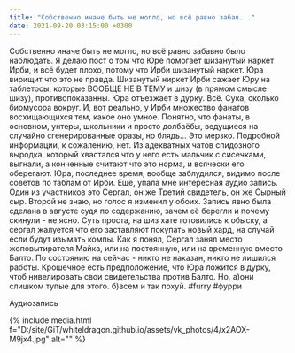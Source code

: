 ```yaml
---
title: "Собственно иначе быть не могло, но всё равно забав..."
date: 2021-09-20 03:15:00 +0300
---
```


Собственно иначе быть не могло, но всё равно забавно было наблюдать. Я делаю пост о том что Юре помогает шизанутый наркет Ирби, и всё будет плохо, потому что Ирби шизанутый наркет. Юра вирищит что это не правда. Шизанутый ниркет Ирби сажает Юру на таблетосы, которые ВООБЩЕ НЕ В ТЕМУ и шизу (в прямом смысле шизу), противопоказанны. Юра отъезжает в дурку. Всё.
Сука, сколько биомусора вокруг. И, вот реально, у Ирби множество фанатов восхищающихся тем, какое оно умное. Понятно, что фанаты, в основном, унтеры, школьники и просто долбаёбы, ведущиеся на случайно сгенерированные фразы, но блядь... Это мерзко.
Подробной информации, к сожалению, нет. Из адекватных чатов спидозного выродка, который хвастался что у него есть мальчик с сисечками, выгнали, а конченные считают что это норма, и всячески его оберегают. Юра, последнее время, вообще заблудился, видимо после советов по таблам от Ирби.
Ещё, упала мне интересная аудио запись. Один из участников это Сергал, он же Третий свидетель, он же Сырный сыр. Второй не знаю, но голос я изменил у обоих. Запись явно была сделана в августе судя по содержанию, зачем её берегли и почему скинули - не ясно. Суть проста, на шиз хате готовились к обыску, а сергал жалуется что его заставляют покупать новый хард, на случай если будут изымать компы. Как я понял, Сергал занял место жоповытирателя Майка, или на постоянную, или на временную вместо Балто. По состоянию на сейчас - никто не наказан, никто не лишился работы. Крошечное есть предположение, что Юра ложится в дурку, чтоб нивелировать свои свидетельства против Балто. Но, а)они слишком тупые для этого. б)всем и так похуй.
#furry #фурри

Аудиозапись

{% include media.html f="D:/site/GiT/whiteldragon.github.io/assets/vk_photos/4/x2AOX-M9jx4.jpg" alt="" %}
